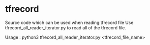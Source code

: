 # tfrecord
Source code which can be used when reading tfrecord file
Use tfrecord_all_reader_iterator.py to read all of the tfrecord file.

Usage : python3 tfrecord_all_reader_iterator.py <tfrecord_file_name>
